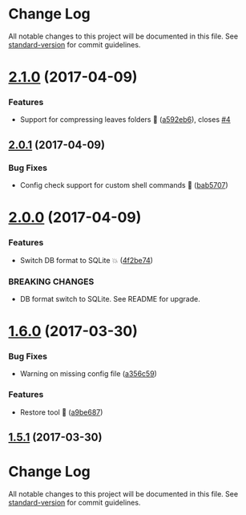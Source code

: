 # Change Log

All notable changes to this project will be documented in this file. See [standard-version](https://github.com/conventional-changelog/standard-version) for commit guidelines.

<a name="2.1.0"></a>
# [2.1.0](https://github.com/avaly/backup-to-cloud/compare/v2.0.1...v2.1.0) (2017-04-09)


### Features

* Support for compressing leaves folders :tada: ([a592eb6](https://github.com/avaly/backup-to-cloud/commit/a592eb6)), closes [#4](https://github.com/avaly/backup-to-cloud/issues/4)



<a name="2.0.1"></a>
## [2.0.1](https://github.com/avaly/backup-to-cloud/compare/v2.0.0...v2.0.1) (2017-04-09)


### Bug Fixes

* Config check support for custom shell commands :bug: ([bab5707](https://github.com/avaly/backup-to-cloud/commit/bab5707))



<a name="2.0.0"></a>
# [2.0.0](https://github.com/avaly/backup-to-cloud/compare/v1.6.0...v2.0.0) (2017-04-09)


### Features

* Switch DB format to SQLite :boom: ([4f2be74](https://github.com/avaly/backup-to-cloud/commit/4f2be74))


### BREAKING CHANGES

* DB format switch to SQLite. See README for upgrade.



<a name="1.6.0"></a>
# [1.6.0](https://github.com/avaly/backup-to-cloud/compare/v1.5.0...v1.6.0) (2017-03-30)


### Bug Fixes

* Warning on missing config file ([a356c59](https://github.com/avaly/backup-to-cloud/commit/a356c59))


### Features

* Restore tool :tada: ([a9be687](https://github.com/avaly/backup-to-cloud/commit/a9be687))



<a name="1.5.1"></a>
## [1.5.1](https://github.com/avaly/backup-to-cloud/compare/v1.5.0...v1.5.1) (2017-03-30)



# Change Log

All notable changes to this project will be documented in this file. See [standard-version](https://github.com/conventional-changelog/standard-version) for commit guidelines.
